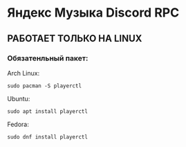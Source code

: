 # Яндекс Музыка Discord RPC
## РАБОТАЕТ ТОЛЬКО НА LINUX

### Обязатенльный пакет:

Arch Linux:
```
sudo pacman -S playerctl
```

Ubuntu:
```
sudo apt install playerctl
```

Fedora:
```
sudo dnf install playerctl
```
